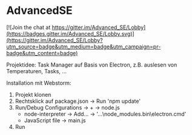 # AdvancedSE

[![Join the chat at https://gitter.im/Advanced_SE/Lobby](https://badges.gitter.im/Advanced_SE/Lobby.svg)](https://gitter.im/Advanced_SE/Lobby?utm_source=badge&utm_medium=badge&utm_campaign=pr-badge&utm_content=badge)

Projektidee:
Task Manager auf Basis von Electron, z.B. auslesen von Temperaturen, Tasks, ...

Installation mit Webstorm:
1. Projekt klonen
2. Rechtsklick auf package.json -> Run 'npm update'
3. Run/Debug Configurations -> + -> node.js
    - node-interpreter -> Add... -> '...\node_modules\.bin\electron.cmd'
    - JavaScript file -> main.js
4. Run
